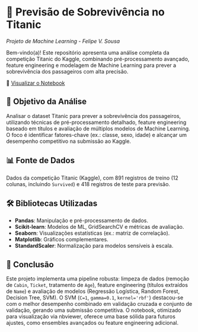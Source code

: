 # 🚢 Previsão de Sobrevivência no Titanic
*Projeto de Machine Learning - Felipe V. Sousa*

Bem-vindo(a)! Este repositório apresenta uma análise completa da competição Titanic do Kaggle, combinando pré-processamento avançado, feature engineering e modelagem de Machine Learning para prever a sobrevivência dos passageiros com alta precisão.

🔗 [Visualizar o Notebook](https://github.com/benzerinsio/TitanicSurvival-ML/blob/main/ML_Titanic.ipynb)

## 🎯 Objetivo da Análise

Analisar o dataset Titanic para prever a sobrevivência dos passageiros, utilizando técnicas de pré-processamento detalhado, feature engineering baseado em títulos e avaliação de múltiplos modelos de Machine Learning. O foco é identificar fatores-chave (ex.: classe, sexo, idade) e alcançar um desempenho competitivo na submissão ao Kaggle.

## 📊 Fonte de Dados

Dados da competição Titanic (Kaggle), com 891 registros de treino (12 colunas, incluindo `Survived`) e 418 registros de teste para previsão.

## 🛠️ Bibliotecas Utilizadas

- **Pandas**: Manipulação e pré-processamento de dados.  
- **Scikit-learn**: Modelos de ML, GridSearchCV e métricas de avaliação.  
- **Seaborn**: Visualizações estatísticas (ex.: matriz de correlação).  
- **Matplotlib**: Gráficos complementares.  
- **StandardScaler**: Normalização para modelos sensíveis à escala.

## 💬 Conclusão

Este projeto implementa uma pipeline robusta: limpeza de dados (remoção de `Cabin`, `Ticket`, tratamento de `Age`), feature engineering (títulos extraídos de `Name`) e avaliação de modelos (Regressão Logística, Random Forest, Decision Tree, SVM). O SVM (`C=1`, `gamma=0.1`, `kernel='rbf'`) destacou-se com o melhor desempenho combinado em validação cruzada e conjunto de validação, gerando uma submissão competitiva. O notebook, otimizado para visualização via nbviewer, oferece uma base sólida para futuros ajustes, como ensembles avançados ou feature engineering adicional.
